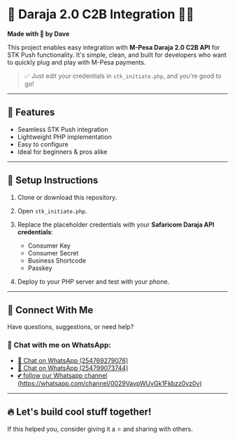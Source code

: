 # 🚀 Daraja 2.0 C2B Integration 👨‍💻

**Made with 💖 by Dave**

This project enables easy integration with **M-Pesa Daraja 2.0 C2B API** for STK Push functionality. It's simple, clean, and built for developers who want to quickly plug and play with M-Pesa payments.

> ✅ Just edit your credentials in `stk_initiate.php`, and you're good to go!

---

## 🔧 Features

* Seamless STK Push integration
* Lightweight PHP implementation
* Easy to configure
* Ideal for beginners & pros alike

---

## 📝 Setup Instructions

1. Clone or download this repository.
2. Open `stk_initiate.php`.
3. Replace the placeholder credentials with your **Safaricom Daraja API credentials**:

   * Consumer Key
   * Consumer Secret
   * Business Shortcode
   * Passkey
4. Deploy to your PHP server and test with your phone.

---

## 📱 Connect With Me

Have questions, suggestions, or need help?

### 💬 Chat with me on WhatsApp:

* [💬 Chat on WhatsApp (254769279076)](https://wa.me/254769279076)
* [💬 Chat on WhatsApp (254799073744)](https://wa.me/254799073744)
* [💕 follow our Whatsapp channel (https://whatsapp.com/channel/0029VavpWUvGk1Fkbzz0vz0v)](https://whatsapp.com/channel/0029VavpWUvGk1Fkbzz0vz0v)
---

## 🔥 Let's build cool stuff together!

If this helped you, consider giving it a ⭐ and sharing with others.

